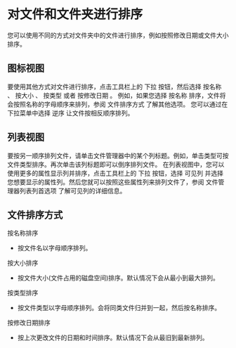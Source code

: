 # 对文件和文件夹进行排序
您可以使用不同的方式对文件夹中的文件进行排序，例如按照修改日期或文件大小排序。

## 图标视图
要使用其他方式对文件进行排序，点击工具栏上的 下拉 按钮，然后选择 按名称 、 按大小 、 按类型 或者 按修改日期 。
例如，如果您选择 按名称 排序，文件将会按照名称的字母顺序来排列，参阅 文件排序方式 了解其他选项。
您可以通过在下拉菜单中选择 逆序 让文件按相反顺序排列。
## 列表视图
要按另一顺序排列文件，请单击文件管理器中的某个列标题。例如，单击类型可按文件类型排序。再次单击该列标题即可以倒序排列文件。
在列表视图中，您可以使用更多的属性显示列并排序，点击工具栏上的 下拉 按钮，选择 可见列 并选择您想要显示的属性列。然后您就可以按照这些属性列来排列文件了，参阅 文件管理器列表列首选项 了解可见列的详细信息。
## 文件排序方式
按名称排序
- 按文件名以字母顺序排列。

按大小排序
- 按文件大小(文件占用的磁盘空间)排序。默认情况下会从最小到最大排列。

按类型排序
- 按文件类型以字母顺序排列。会将同类文件归并到一起，然后按名称排序。

按修改日期排序
- 按上次更改文件的日期和时间排序。默认情况下会从最旧到最新排列。

